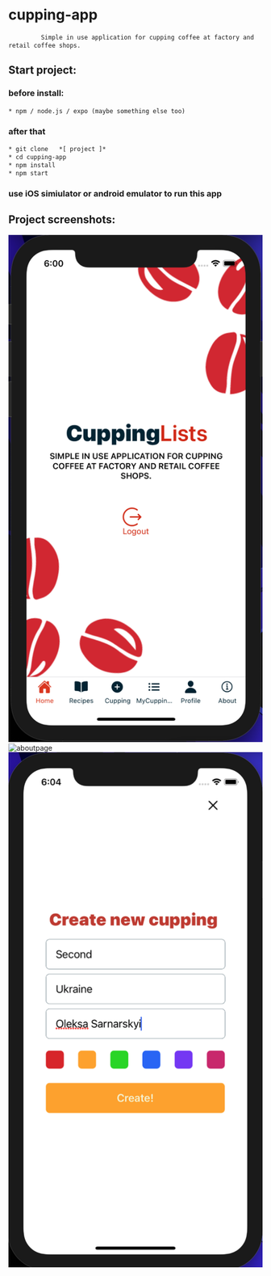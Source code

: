 # cupping-app
             Simple in use application for cupping coffee at factory and retail coffee shops.
## Start project:
### before install:
    * npm / node.js / expo (maybe something else too)
### after that
    * git clone   *[ project ]*
    * cd cupping-app
    * npm install
    * npm start

### use iOS simiulator or android emulator to run this app




## Project screenshots:              
![homepage](https://github.com/SarnaKhmel/cupping-app/blob/main/projectScreens/homePageScreen.png)
![aboutpage](https://github.com/SarnaKhmel/cupping-app/blob/main/aboutScreen/.png)
![creatingNewCuppingModal](https://github.com/SarnaKhmel/cupping-app/blob/main/projectScreens/createNewCuppingModal.png)

